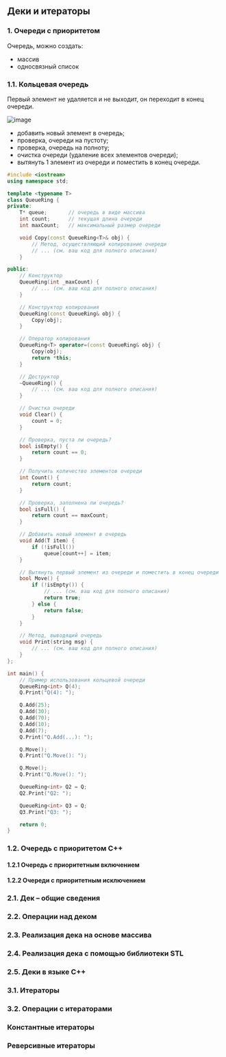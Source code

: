 ## Деки и итераторы
### 1. Очереди с приоритетом
Очередь, можно создать:
- массив
- односвязный список

### 1.1. Кольцевая очередь
Первый элемент не удаляется и не выходит, он переходит в конец очереди.

![image](https://github.com/mireashik/aood_3sem/assets/49165758/b1709e71-a12e-485d-96ca-b23f690a1684)

- добавить новый элемент в очередь;
- проверка, очереди на пустоту;
- проверка, очередь на полноту;
- очистка очереди (удаление всех элементов очереди);
- вытянуть 1 элемент из очереди и поместить в конец очереди.

```c++
#include <iostream>
using namespace std;

template <typename T>
class QueueRing {
private:
    T* queue;       // очередь в виде массива
    int count;      // текущая длина очереди
    int maxCount;   // максимальный размер очереди

    void Copy(const QueueRing<T>& obj) {
        // Метод, осуществляющий копирование очереди
        // ... (см. ваш код для полного описания)
    }

public:
    // Конструктор
    QueueRing(int _maxCount) {
        // ... (см. ваш код для полного описания)
    }

    // Конструктор копирования
    QueueRing(const QueueRing& obj) {
        Copy(obj);
    }

    // Оператор копирования
    QueueRing<T> operator=(const QueueRing& obj) {
        Copy(obj);
        return *this;
    }

    // Деструктор
    ~QueueRing() {
        // ... (см. ваш код для полного описания)
    }

    // Очистка очереди
    void Clear() {
        count = 0;
    }

    // Проверка, пуста ли очередь?
    bool isEmpty() {
        return count == 0;
    }

    // Получить количество элементов очереди
    int Count() {
        return count;
    }

    // Проверка, заполнена ли очередь?
    bool isFull() {
        return count == maxCount;
    }

    // Добавить новый элемент в очередь
    void Add(T item) {
        if (!isFull())
            queue[count++] = item;
    }

    // Вытянуть первый элемент из очереди и поместить в конец очереди
    bool Move() {
        if (!isEmpty()) {
            // ... (см. ваш код для полного описания)
            return true;
        } else {
            return false;
        }
    }

    // Метод, выводящий очередь
    void Print(string msg) {
        // ... (см. ваш код для полного описания)
    }
};

int main() {
    // Пример использования кольцевой очереди
    QueueRing<int> Q(4);
    Q.Print("Q(4): ");

    Q.Add(25);
    Q.Add(30);
    Q.Add(70);
    Q.Add(10);
    Q.Add(7);
    Q.Print("Q.Add(...): ");

    Q.Move();
    Q.Print("Q.Move(): ");

    Q.Move();
    Q.Print("Q.Move(): ");

    QueueRing<int> Q2 = Q;
    Q2.Print("Q2: ");

    QueueRing<int> Q3 = Q;
    Q3.Print("Q3: ");

    return 0;
}
```

### 1.2. Очередь с приоритетом С++

#### 1.2.1 Очередь с приоритетным включением

#### 1.2.2 Очереди с приоритетным исключением

### 2.1. Дек – общие сведения

### 2.2. Операции над деком

### 2.3. Реализация дека на основе массива

### 2.4. Реализация дека с помощью библиотеки STL

### 2.5. Деки в языке С++

### 3.1. Итераторы

### 3.2. Операции с итераторами

### Константные итераторы

### Реверсивные итераторы

